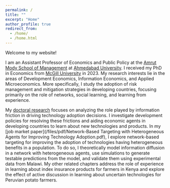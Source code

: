```yaml
---
permalink: /
title: ""
excerpt: "Home"
author_profile: true
redirect_from: 
  - /home/
  - /home.html
---
```


<!-- Google tag (gtag.js) -->
<script async src="https://www.googletagmanager.com/gtag/js?id=G-XQNNHHYQ5D"></script>
<script>
  window.dataLayer = window.dataLayer || [];
  function gtag(){dataLayer.push(arguments);}
  gtag('js', new Date());

  gtag('config', 'G-XQNNHHYQ5D');
</script>

Welcome to my website!

I am an Assistant Professor of Economics and Public Policy at the [Amrut Mody School of Management](https://ahduni.edu.in/academics/schools-centres/amrut-mody-school-of-management/) at [Ahmedabad University](https://ahduni.edu.in/). I received my PhD in Economics from [McGill University](https://www.mcgill.ca/economics/) in 2023. My research interests lie in the areas of Development Economics, Information Economics, and Applied Microeconomics. More specifically, I study the adoption of risk management and mitigation strategies in developing countries, focusing primarily on the role of networks, social learning, and learning from experience.

My [doctoral research](https://escholarship.mcgill.ca/concern/theses/kw52jf35q?locale=en) focuses on analyzing the role played by information friction in driving technology adoption decisions. I investigate development policies for resolving these frictions and aiding economic agents in developing countries to learn about new technologies and products. In my [job market paper](/files/pdf/Network-Based Targeting with Heterogeneous Agents for Improving Technology Adoption.pdf), I explore network-based targeting for improving the adoption of technologies having heterogeneous benefits in a population. To do so, I theoretically model information diffusion in a network with heterogeneous agents, use simulations to generate testable predictions from the model, and validate them using experimental data from Malawi. My other related chapters address the role of experience in learning about index insurance products for farmers in Kenya and explore the effect of active discussion in learning about uncertain technologies for Peruvian potato farmers.

<!-- My research interests are in the areas of Development Economics, Information Economics, and Applied Microeconomics. -->

<!-- Please find my research statement [here](/files/pdf/RStatement.pdf) and my teaching statement [here](/files/pdf/TStatement.pdf). -->
